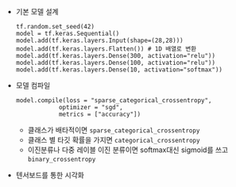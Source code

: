 - 기본 모델 설계
    ```
    tf.random.set_seed(42)
    model = tf.keras.Sequential()
    model.add(tf.keras.layers.Input(shape=(28,28)))
    model.add(tf.keras.layers.Flatten()) # 1D 배열로 변환
    model.add(tf.keras.layers.Dense(300, activation="relu"))
    model.add(tf.keras.layers.Dense(100, activation="relu"))
    model.add(tf.keras.layers.Dense(10, activation="softmax"))
    ```

- 모델 컴파일
    ```
    model.compile(loss = "sparse_categorical_crossentropy",
                optimizer = "sgd",
                metrics = ["accuracy"])
    ```

    - 클래스가 배타적이면 ```sparse_categorical_crossentropy```
    - 클래스 별 타깃 확률을 가지면 ```categorical_crossentropy```
    - 이진분류나 다중 레이블 이진 분류이면 softmax대신 sigmoid를 쓰고 ```binary_crossentropy```

- 텐서보드를 통한 시각화


